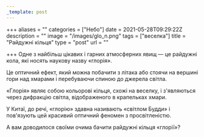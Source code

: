 ```yaml
---
_template: post
---
```




+++
aliases = ""
categories = ["Небо"]
date = 2021-05-28T09:29:22Z
description = ""
image = "/images/glo_n.png"
tags = ["веселка"]
title = "Райдужні кільця"
type = "post"
url = ""

+++
Одне з найбільш цікавих і гарних атмосферних явищ — це райдужні кола, які носять наукову назву «глорiя».  
  
Це оптичний ефект, який можна побачити з літака або стоячи на вершині гори над хмарами і перебуваючи спиною до джерела світла.  
  
«Глорія» являє собою кольорові кільця, схожі на веселку, і з'являються через дифракцію світла, відображеного в крапельках хмари.  
  
У Китаї, до речі, «глорію» здавна називають «світлом Будди» і пов'язують цей красивий оптичний феномен з просвітленістю.  
  
А вам доводилося своїми очима бачити райдужні кільця «глорії»?
